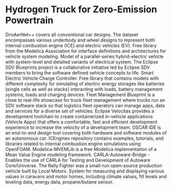 # Hydrogen Truck for Zero-Emission Powertrain

DrivAerNet++ covers all conventional car designs. The dataset encompasses various underbody and wheel designs to represent both internal combustion engine (ICE) and electric vehicles (EV). Free library from the Modelica Association for interface definitions and architectures for vehicle system modeling. Model of a parallel-series hybrid-electric vehicle with system-level and detailed variants of electrical system. The Eclipse SDV Blueprints project is a collaborative initiative led by Eclipse SDV members to bring the software defined vehicle concepts to life. Smart Electric Vehicle Charge Controller. Free library that contains models with different complexity for simulating of electric energy storages like batteries (single cells as well as stacks) interacting with loads, battery management systems, loads and charging devices. Fleet Management Blueprint is a close to real-life showcase for truck fleet management where trucks run an SDV software stack so that logistics fleet operators can manage apps, data and services for a diverse set of vehicles. Eclipse Velocitas provides a development toolchain to create containerized in-vehicle applications (Vehicle Apps) that offers a comfortable, fast and efficient development experience to increase the velocity of a development team. OSCAR IDE is an end-to-end design tool covering both hardware and software modules of an autonomous car. ICEngines repository contains examples, tutorials, and libraries related to internal combustion engine simulations using OpenFOAM. Modelica-MVEMLib is a free Modelica implementation of a Mean Value Engine modeling framework. CARLA-Autoware-Bridge - Enables the use of CARLA for Testing and Development of Autoware Core/Universe. The Rally Fighter was a small-run open-source production vehicle built by Local Motors. System for measuring and displaying various values in caravans and motor homes, including climate values, fill levels and leveling data, energy data, propane/butane sensor.